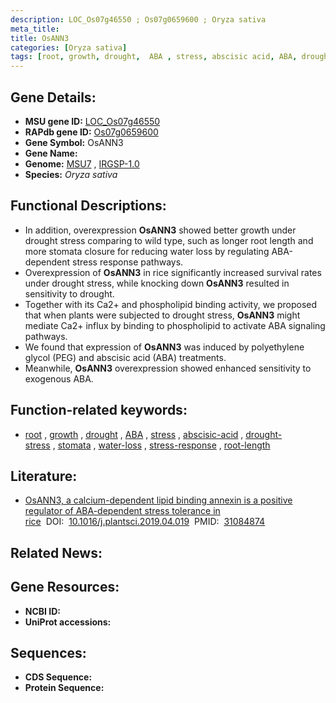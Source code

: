 ```yaml
---
description: LOC_Os07g46550 ; Os07g0659600 ; Oryza sativa
meta_title:
title: OsANN3
categories: [Oryza sativa]
tags: [root, growth, drought,  ABA , stress, abscisic acid, ABA, drought stress, stomata, water loss, drought stress , stress response, root length]
---
```


## Gene Details:
- **MSU gene ID:** [LOC_Os07g46550](http://rice.uga.edu/cgi-bin/ORF_infopage.cgi?orf=LOC_Os07g46550)  
- **RAPdb gene ID:** [Os07g0659600](https://rapdb.dna.affrc.go.jp/locus/?name=Os07g0659600)  
- **Gene Symbol:** OsANN3
- **Gene Name:**
- **Genome:**  [MSU7](http://rice.uga.edu/)&nbsp;,&nbsp;[IRGSP-1.0](https://rapdb.dna.affrc.go.jp/download/irgsp1.html)
- **Species:** *Oryza sativa*

## Functional Descriptions:
   - In addition, overexpression **OsANN3** showed better growth under drought stress comparing to wild type, such as longer root length and more stomata closure for reducing water loss by regulating ABA-dependent stress response pathways.
   - Overexpression of **OsANN3** in rice significantly increased survival rates under drought stress, while knocking down **OsANN3** resulted in sensitivity to drought.
   - Together with its Ca2+ and phospholipid binding activity, we proposed that when plants were subjected to drought stress, **OsANN3** might mediate Ca2+ influx by binding to phospholipid to activate ABA signaling pathways.
   - We found that expression of **OsANN3** was induced by polyethylene glycol (PEG) and abscisic acid (ABA) treatments.
   - Meanwhile, **OsANN3** overexpression showed enhanced sensitivity to exogenous ABA.

## Function-related keywords:
   - [root](/tags/root/)&nbsp;,&nbsp;[growth](/tags/growth/)&nbsp;,&nbsp;[drought](/tags/drought/)&nbsp;,&nbsp;[ABA](/tags/ABA/)&nbsp;,&nbsp;[stress](/tags/stress/)&nbsp;,&nbsp;[abscisic-acid](/tags/abscisic-acid/)&nbsp;,&nbsp;[drought-stress](/tags/drought-stress/)&nbsp;,&nbsp;[stomata](/tags/stomata/)&nbsp;,&nbsp;[water-loss](/tags/water-loss/)&nbsp;,&nbsp;[stress-response](/tags/stress-response/)&nbsp;,&nbsp;[root-length](/tags/root-length/)

## Literature:
   - [OsANN3, a calcium-dependent lipid binding annexin is a positive regulator of ABA-dependent stress tolerance in rice](https://www.doi.org/10.1016/j.plantsci.2019.04.019)&nbsp;&nbsp;DOI:&nbsp;&nbsp;[10.1016/j.plantsci.2019.04.019](https://www.doi.org/10.1016/j.plantsci.2019.04.019)&nbsp;&nbsp;PMID:&nbsp;&nbsp;[31084874](https://pubmed.ncbi.nlm.nih.gov/31084874/)

## Related News:

## Gene Resources:
- **NCBI ID:**  []()
- **UniProt accessions:** [](https://www.uniprot.org/uniprotkb//entry)

## Sequences:
- **CDS Sequence:**
- **Protein Sequence:**
